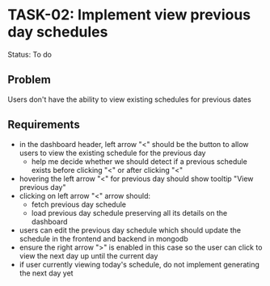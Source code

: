 # TASK-02: Implement view previous day schedules 
Status: To do

## Problem
Users don't have the ability to view existing schedules for previous dates

## Requirements
- in the dashboard header, left arrow "<" should be the button to allow users to view the existing schedule for the previous day
    - help me decide whether we should detect if a previous schedule exists before clicking "<" or after clicking "<"
- hovering the left arrow "<" for previous day should show tooltip "View previous day"
- clicking on left arrow "<" arrow should:
    - fetch previous day schedule 
    - load previous day schedule preserving all its details on the dashboard
- users can edit the previous day schedule which should update the schedule in the frontend and backend in mongodb
- ensure the right arrow ">" is enabled in this case so the user can click to view the next day up until the current day
- if user currently viewing today's schedule, do not implement generating the next day yet